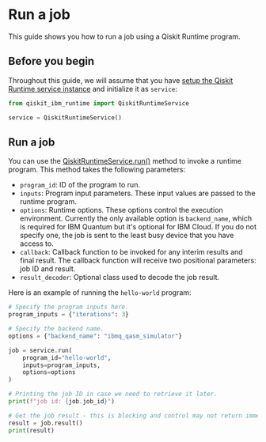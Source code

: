 # Run a job

This guide shows you how to run a job using a Qiskit Runtime program.

## Before you begin

Throughout this guide, we will assume that you have [setup the Qiskit Runtime service instance](https://qiskit.org/documentation/partners/qiskit_ibm_runtime/getting_started.html) and initialize it as `service`:

```python
from qiskit_ibm_runtime import QiskitRuntimeService

service = QiskitRuntimeService()
```

## Run a job

You can use the [QiskitRuntimeService.run()](https://qiskit.org/documentation/partners/qiskit_ibm_runtime/stubs/qiskit_ibm_runtime.QiskitRuntimeService.run.html#qiskit_ibm_runtime.QiskitRuntimeService.run) method to invoke a runtime program. This method takes the following parameters:

- `program_id`: ID of the program to run.
- `inputs`: Program input parameters. These input values are passed to the runtime program.
- `options`: Runtime options. These options control the execution environment. Currently the only available option is `backend_name`, which is required for IBM Quantum but it's optional for IBM Cloud. If you do not specify one, the job is sent to the least busy device that you have access to.
- `callback`: Callback function to be invoked for any interim results and final result. The callback function will receive two positional parameters: job ID and result.
- `result_decoder`: Optional class used to decode the job result.

Here is an example of running the `hello-world` program:

```python
# Specify the program inputs here.
program_inputs = {"iterations": 3}

# Specify the backend name.
options = {"backend_name": "ibmq_qasm_simulator"}

job = service.run(
    program_id="hello-world",
    inputs=program_inputs,
    options=options
)

# Printing the job ID in case we need to retrieve it later.
print(f"job id: {job.job_id}")

# Get the job result - this is blocking and control may not return immediately.
result = job.result()
print(result)
```
